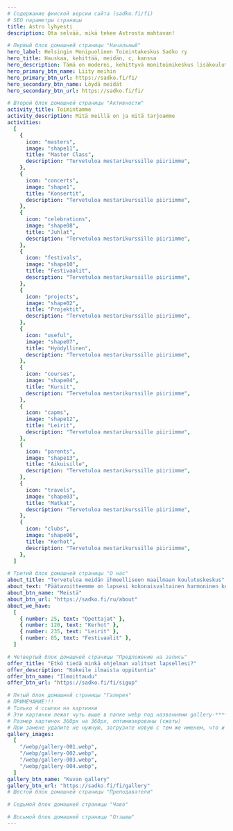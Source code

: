 ```yaml
---
# Содержание финской версии сайта (sadko.fi/fi)
# SEO параметры страницы
title: Astro lyhyesti
description: Ota selvää, mikä tekee Astrosta mahtavan!

# Первый блок домашней страницы "Начальный"
hero_label: Helsingin Monipuolinen Toimintakeskus Sadko ry
hero_title: Hauskaa, kehittää, meidän, c, kanssa
hero_description: Tämä on moderni, kehittyvä monitoimikeskus lisäkoulutukseen ja perheen vapaa-aikaan
hero_primary_btn_name: Liity meihin
hero_primary_btn_url: https://sadko.fi/fi/
hero_secondary_btn_name: Löydä meidät
hero_secondary_btn_url: https://sadko.fi/fi/

# Второй блок домашней страницы "Активности"
activity_title: Toimintamme
activity_description: Mitä meillä on ja mitä tarjoamme
activities:
  [
    {
      icon: "masters",
      image: "shape11",
      title: "Master Class",
      description: "Tervetuloa mestarikurssille piiriimme",
    },
    {
      icon: "concerts",
      image: "shape1",
      title: "Konsertit",
      description: "Tervetuloa mestarikurssille piiriimme",
    },
    {
      icon: "celebrations",
      image: "shape08",
      title: "Juhlat",
      description: "Tervetuloa mestarikurssille piiriimme",
    },
    {
      icon: "festivals",
      image: "shape10",
      title: "Festivaalit",
      description: "Tervetuloa mestarikurssille piiriimme",
    },
    {
      icon: "projects",
      image: "shape02",
      title: "Projektit",
      description: "Tervetuloa mestarikurssille piiriimme",
    },
    {
      icon: "useful",
      image: "shape07",
      title: "Hyödyllinen",
      description: "Tervetuloa mestarikurssille piiriimme",
    },
    {
      icon: "courses",
      image: "shape04",
      title: "Kursit",
      description: "Tervetuloa mestarikurssille piiriimme",
    },
    {
      icon: "capms",
      image: "shape12",
      title: "Leirit",
      description: "Tervetuloa mestarikurssille piiriimme",
    },
    {
      icon: "parents",
      image: "shape13",
      title: "Aikuisille",
      description: "Tervetuloa mestarikurssille piiriimme",
    },
    {
      icon: "travels",
      image: "shape03",
      title: "Matkat",
      description: "Tervetuloa mestarikurssille piiriimme",
    },
    {
      icon: "clubs",
      image: "shape06",
      title: "Kerhot",
      description: "Tervetuloa mestarikurssille piiriimme",
    },
  ]

# Третий блок домашней страницы "О нас"
about_title: "Tervetuloa meidän ihmeelliseen maailmaan koulutuskeskus"
about_text: "Päätavoitteemme on lapsesi kokonaisvaltainen harmoninen kehitys. Haluamme auttaa häntä kasvamaan kirkkaaksi ja yksilölliseksi persoonallisuudeksi, opettamaan häntä ajattelemaan, ajattelemaan ja päättelemään vapaasti, muodostamaan käsityksensä ympäröivän maailman monimuotoisuudesta ja tekemään hänen matkastaan ​​tiedon maailmaan jännittävää. Pääpalkinto työstämme on hymyt ja iloiset lastensilmät!!!"
about_btn_name: "Meistä"
about_btn_url: "https://sadko.fi/ru/about"
about_we_have:
  [
    { number: 25, text: "Opettajat" },
    { number: 120, text: "Kerhot" },
    { number: 235, text: "Leirit" },
    { number: 85, text: "Festivaalit" },
  ]

# Четвертый блок домашней страницы "Предложение на запись"
offer_title: "Etkö tiedä minkä ohjelman valitset lapsellesi?"
offer_description: "Kokeile ilmaista oppituntia"
offer_btn_name: "Ilmoittaudu"
offer_btn_url: "https://sadko.fi/fi/sigup"

# Пятый блок домашней страницы "Галерея"
# ПРИМЕЧАНИЕ!!!
# Только 4 ссылки на картинки
# Эти картинки лежат чуть выше в папке webp под названиями gallery-****.webp
# Размер картинок 360px на 360px, оптимизированы (сжаты)
# При замене удалите не нужную, загрузите новую с тем же именем, что и уделенная была
gallery_images:
  [
    "/webp/gallery-001.webp",
    "/webp/gallery-002.webp",
    "/webp/gallery-003.webp",
    "/webp/gallery-004.webp",
  ]
gallery_btn_name: "Kuvan gallery"
gallery_btn_url: "https://sadko.fi/fi/gallery"
# Шестой блок домашней страницы "Преподаватели"

# Седьмой блок домашней страницы "Чаво"

# Восьмой блок домашней страницы "Отзывы"
---
```

